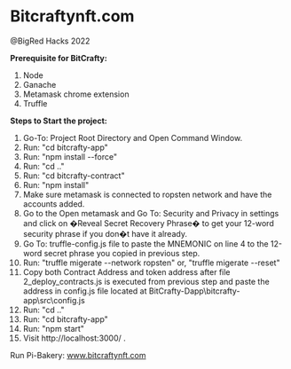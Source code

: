 # Bitcraftynft.com
@BigRed Hacks 2022

**Prerequisite for BitCrafty:**

1. Node
2. Ganache
3. Metamask chrome extension
4. Truffle

**Steps to Start the project:**

1.  Go-To: Project Root Directory and Open Command Window.
2.  Run: "cd bitcrafty-app"
3.  Run: "npm install --force"
4.  Run: "cd .."
5.  Run: "cd bitcrafty-contract"
6.  Run: "npm install"
7.	Make sure metamask is connected to ropsten network and have the accounts added. 
8.	Go to the Open metamask and Go To: Security and Privacy in settings and click on �Reveal Secret Recovery Phrase� to get your 12-word security phrase if you don�t have it already.
9.	Go To: truffle-config.js file to paste the MNEMONIC on line 4 to the 12-word secret phrase you copied in previous step. 
10.	Run: "truffle migerate --network ropsten" or, "truffle migerate --reset"
11.	Copy both Contract Address and token address after file 2_deploy_contracts.js is executed from previous step and paste the address in config.js file located at BitCrafty-Dapp\bitcrafty-app\src\config.js
12.	Run: "cd .."
13.	Run: "cd bitcrafty-app"
14.	Run: "npm start"
15.	Visit http://localhost:3000/ .

Run Pi-Bakery: www.bitcraftynft.com
